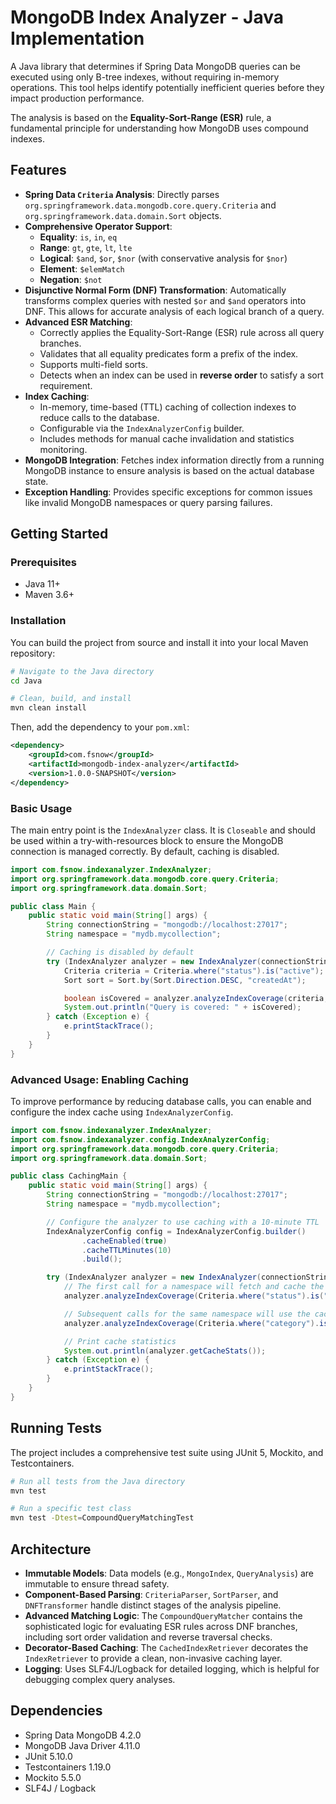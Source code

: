 # MongoDB Index Analyzer - Java Implementation

A Java library that determines if Spring Data MongoDB queries can be executed using only B-tree indexes, without requiring in-memory operations. This tool helps identify potentially inefficient queries before they impact production performance.

The analysis is based on the **Equality-Sort-Range (ESR)** rule, a fundamental principle for understanding how MongoDB uses compound indexes.

## Features

-   **Spring Data `Criteria` Analysis**: Directly parses `org.springframework.data.mongodb.core.query.Criteria` and `org.springframework.data.domain.Sort` objects.
-   **Comprehensive Operator Support**:
    -   **Equality**: `is`, `in`, `eq`
    -   **Range**: `gt`, `gte`, `lt`, `lte`
    -   **Logical**: `$and`, `$or`, `$nor` (with conservative analysis for `$nor`)
    -   **Element**: `$elemMatch`
    -   **Negation**: `$not`
-   **Disjunctive Normal Form (DNF) Transformation**: Automatically transforms complex queries with nested `$or` and `$and` operators into DNF. This allows for accurate analysis of each logical branch of a query.
-   **Advanced ESR Matching**:
    -   Correctly applies the Equality-Sort-Range (ESR) rule across all query branches.
    -   Validates that all equality predicates form a prefix of the index.
    -   Supports multi-field sorts.
    -   Detects when an index can be used in **reverse order** to satisfy a sort requirement.
-   **Index Caching**:
    -   In-memory, time-based (TTL) caching of collection indexes to reduce calls to the database.
    -   Configurable via the `IndexAnalyzerConfig` builder.
    -   Includes methods for manual cache invalidation and statistics monitoring.
-   **MongoDB Integration**: Fetches index information directly from a running MongoDB instance to ensure analysis is based on the actual database state.
-   **Exception Handling**: Provides specific exceptions for common issues like invalid MongoDB namespaces or query parsing failures.

## Getting Started

### Prerequisites

-   Java 11+
-   Maven 3.6+

### Installation

You can build the project from source and install it into your local Maven repository:

```bash
# Navigate to the Java directory
cd Java

# Clean, build, and install
mvn clean install
```

Then, add the dependency to your `pom.xml`:

```xml
<dependency>
    <groupId>com.fsnow</groupId>
    <artifactId>mongodb-index-analyzer</artifactId>
    <version>1.0.0-SNAPSHOT</version>
</dependency>
```

### Basic Usage

The main entry point is the `IndexAnalyzer` class. It is `Closeable` and should be used within a try-with-resources block to ensure the MongoDB connection is managed correctly. By default, caching is disabled.

```java
import com.fsnow.indexanalyzer.IndexAnalyzer;
import org.springframework.data.mongodb.core.query.Criteria;
import org.springframework.data.domain.Sort;

public class Main {
    public static void main(String[] args) {
        String connectionString = "mongodb://localhost:27017";
        String namespace = "mydb.mycollection";

        // Caching is disabled by default
        try (IndexAnalyzer analyzer = new IndexAnalyzer(connectionString)) {
            Criteria criteria = Criteria.where("status").is("active");
            Sort sort = Sort.by(Sort.Direction.DESC, "createdAt");

            boolean isCovered = analyzer.analyzeIndexCoverage(criteria, sort, namespace);
            System.out.println("Query is covered: " + isCovered);
        } catch (Exception e) {
            e.printStackTrace();
        }
    }
}
```

### Advanced Usage: Enabling Caching

To improve performance by reducing database calls, you can enable and configure the index cache using `IndexAnalyzerConfig`.

```java
import com.fsnow.indexanalyzer.IndexAnalyzer;
import com.fsnow.indexanalyzer.config.IndexAnalyzerConfig;
import org.springframework.data.mongodb.core.query.Criteria;
import org.springframework.data.domain.Sort;

public class CachingMain {
    public static void main(String[] args) {
        String connectionString = "mongodb://localhost:27017";
        String namespace = "mydb.mycollection";

        // Configure the analyzer to use caching with a 10-minute TTL
        IndexAnalyzerConfig config = IndexAnalyzerConfig.builder()
                .cacheEnabled(true)
                .cacheTTLMinutes(10)
                .build();

        try (IndexAnalyzer analyzer = new IndexAnalyzer(connectionString, config)) {
            // The first call for a namespace will fetch and cache the indexes
            analyzer.analyzeIndexCoverage(Criteria.where("status").is("active"), null, namespace);

            // Subsequent calls for the same namespace will use the cache
            analyzer.analyzeIndexCoverage(Criteria.where("category").is("A"), null, namespace);

            // Print cache statistics
            System.out.println(analyzer.getCacheStats());
        } catch (Exception e) {
            e.printStackTrace();
        }
    }
}
```

## Running Tests

The project includes a comprehensive test suite using JUnit 5, Mockito, and Testcontainers.

```bash
# Run all tests from the Java directory
mvn test

# Run a specific test class
mvn test -Dtest=CompoundQueryMatchingTest
```

## Architecture

-   **Immutable Models**: Data models (e.g., `MongoIndex`, `QueryAnalysis`) are immutable to ensure thread safety.
-   **Component-Based Parsing**: `CriteriaParser`, `SortParser`, and `DNFTransformer` handle distinct stages of the analysis pipeline.
-   **Advanced Matching Logic**: The `CompoundQueryMatcher` contains the sophisticated logic for evaluating ESR rules across DNF branches, including sort order validation and reverse traversal checks.
-   **Decorator-Based Caching**: The `CachedIndexRetriever` decorates the `IndexRetriever` to provide a clean, non-invasive caching layer.
-   **Logging**: Uses SLF4J/Logback for detailed logging, which is helpful for debugging complex query analyses.

## Dependencies

-   Spring Data MongoDB 4.2.0
-   MongoDB Java Driver 4.11.0
-   JUnit 5.10.0
-   Testcontainers 1.19.0
-   Mockito 5.5.0
-   SLF4J / Logback